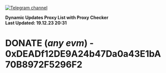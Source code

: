 [![Telegram channel](https://img.shields.io/endpoint?url=https://runkit.io/damiankrawczyk/telegram-badge/branches/master?url=https://t.me/n4z4v0d)](https://t.me/n4z4v0d) 

**Dynamic Updates Proxy List with Proxy Checker**  
**Last Updated: 19.12.23 20:31**

# DONATE (_any evm_) - 0xDEADf12DE9A24b47Da0a43E1bA70B8972F5296F2
